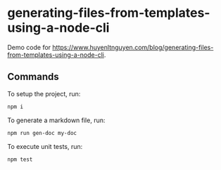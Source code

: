 # generating-files-from-templates-using-a-node-cli

Demo code for https://www.huyenltnguyen.com/blog/generating-files-from-templates-using-a-node-cli.

## Commands

To setup the project, run:

```bash
npm i
```

To generate a markdown file, run:

```bash
npm run gen-doc my-doc
```

To execute unit tests, run:

```bash
npm test
```
